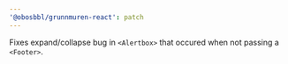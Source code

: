 ```yaml
---
'@obosbbl/grunnmuren-react': patch
---
```


Fixes expand/collapse bug in `<Alertbox>` that occured when not passing a `<Footer>`.  

